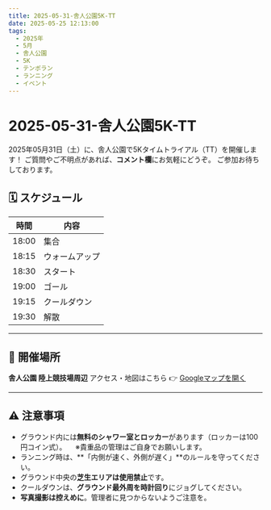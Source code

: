 ```yaml
---
title: 2025-05-31-舎人公園5K-TT
date: 2025-05-25 12:13:00
tags:
  - 2025年
  - 5月
  - 舎人公園
  - 5K
  - テンポラン
  - ランニング
  - イベント
---
```


# 2025-05-31-舎人公園5K-TT

2025年05月31日（土）に、舎人公園で5Kタイムトライアル（TT）を開催します！
ご質問やご不明点があれば、**コメント欄**にお気軽にどうぞ。
ご参加お待ちしております。

## 🗓 スケジュール

| 時間     | 内容         |
|----------|--------------|
| 18:00     | 集合          |
| 18:15     | ウォームアップ |
| 18:30     | スタート      |
| 19:00     | ゴール        |
| 19:15     | クールダウン  |
| 19:30     | 解散          |

---

## 📍 開催場所

**舎人公園 陸上競技場周辺**
アクセス・地図はこちら 👉 [Googleマップを開く](https://maps.app.goo.gl/CXK32HrWkXH43xxV8)

---

## ⚠️ 注意事項

- グラウンド内には**無料のシャワー室とロッカー**があります（ロッカーは100円コイン式）。
　※貴重品の管理はご自身でお願いします。
- ランニング時は、**「内側が速く、外側が遅く」**のルールを守ってください。
- グラウンド中央の**芝生エリアは使用禁止**です。
- クールダウンは、**グラウンド最外周を時計回り**にジョグしてください。
- **写真撮影は控えめに**。管理者に見つからないようご注意を。
